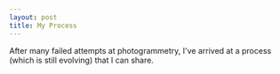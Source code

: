 ```yaml
---
layout: post
title: My Process
---
```


After many failed attempts at photogrammetry, I've arrived at a process (which is still evolving) that I can share.

